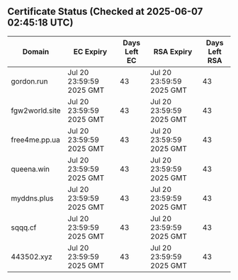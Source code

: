 ## Certificate Status (Checked at 2025-06-07 02:45:18 UTC)
| Domain | EC Expiry | Days Left EC | RSA Expiry | Days Left RSA |
|--------|-----------|-------------|------------|--------------|
| gordon.run | Jul 20 23:59:59 2025 GMT | 43 | Jul 20 23:59:59 2025 GMT | 43 |
| fgw2world.site | Jul 20 23:59:59 2025 GMT | 43 | Jul 20 23:59:59 2025 GMT | 43 |
| free4me.pp.ua | Jul 20 23:59:59 2025 GMT | 43 | Jul 20 23:59:59 2025 GMT | 43 |
| queena.win | Jul 20 23:59:59 2025 GMT | 43 | Jul 20 23:59:59 2025 GMT | 43 |
| myddns.plus | Jul 20 23:59:59 2025 GMT | 43 | Jul 20 23:59:59 2025 GMT | 43 |
| sqqq.cf | Jul 20 23:59:59 2025 GMT | 43 | Jul 20 23:59:59 2025 GMT | 43 |
| 443502.xyz | Jul 20 23:59:59 2025 GMT | 43 | Jul 20 23:59:59 2025 GMT | 43 |
